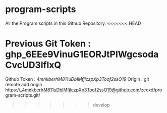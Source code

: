 # program-scripts

All the Program scripts in this Github Repository.
<<<<<<< HEAD

Previous Git Token : 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
=======
Github Token : _4mnkberhM811uDblMfjlczpXp3Toof2ssO19_ 
Origin : git remote add origin https://_4mnkberhM811uDblMfjlczpXp3Toof2ssO19@github.com/zeoxd/program-scripts.git/
>>>>>>> develop
